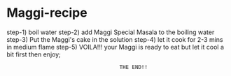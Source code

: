 # Maggi-recipe
step-1) boil water
step-2) add Maggi Special Masala to the boiling water
step-3) Put the Maggi's cake in the solution 
step-4) let it cook for 2-3 mins in medium flame 
step-5) VOILA!!! your Maggi is ready to eat but let it cool a bit first then enjoy;

                                        THE END!!